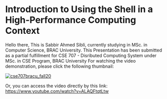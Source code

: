 # Introduction to Using the Shell in a High-Performance Computing Context
Hello there,
This is Sabbir Ahmed Sibli, currently studying in MSc. in Computer Science, BRAC University.
This Presentation has been submitted as a partial fulfillment for CSE 707 - Disributed Computing System under MSc. in CSE Program, BRAC University
For watching the video demonstration, please click the following thumbnail:

[![cse707bracu_fall20](https://img.youtube.com/vi/ALAQFtqtLtw/0.jpg)](https://www.youtube.com/watch?v=ALAQFtqtLtw)

Or, you can access the video directly by this link: https://www.youtube.com/watch?v=ALAQFtqtLtw
